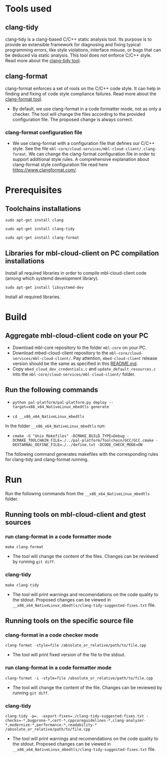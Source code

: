 # Tools used
## clang-tidy
clang-tidy is a clang-based C/C++ static analysis tool. Its purpose is to provide an extensible framework for diagnosing and fixing typical programming errors, like style violations, interface misuse, or bugs that can be deduced via static analysis. This tool does not enforce C/C++ style. Read more about the [clang-tidy tool][clang-tidy]. 
## clang-format
clang-format enforces a set of rools on the C/C++ code style. It can help in finding and fixing of code style compliance failures. Read more about the [clang-format tool][clang-format].
- By default, we use clang-format in a code formatter mode, not as only a checker. The tool will change the files according to the provided configuration file. The proposed change is always correct.
### clang-format configuration file
- We use clang-format with a configuration file that defines our C/C++ style. See the file `mbl-core/cloud-services/mbl-cloud-client/.clang-format`. We can change the clang-format configuration file in order to support additional style rules. A comprehensive explanation about clang-format style configuration file read here https://www.clangformat.com/. 


# Prerequisites
## Toolchains installations
`sudo apt-get install clang`

`sudo apt-get install clang-tidy`

`sudo apt-get install clang-format`

## Libraries for mbl-cloud-client on PC compilation installations
Install all required libraries in order to compile mbl-cloud-client code (among which systemd development library).

`sudo apt-get install libsystemd-dev`

Install all required libraries. 


# Build
## Aggregate mbl-cloud-client code on your PC
- Download mbl-core repository to the folder `mbl-core` on your PC. 
- Download mbed-cloud-client repository to the `mbl-core/cloud-services/mbl-cloud-client/`. Pay attention, `mbed-cloud-client` release version should be the same as specified in this [README.md][mbl-cloud-client-README.md].
- Copy `mbed_cloud_dev_credentials.c` and `update_default_resources.c` into the `mbl-core/cloud-services/mbl-cloud-client/` folder.

## Run the following commands 
- `python pal-platform/pal-platform.py deploy --target=x86_x64_NativeLinux_mbedtls generate`

- `cd __x86_x64_NativeLinux_mbedtls`

In the folder `__x86_x64_NativeLinux_mbedtls` run:

- `cmake -G "Unix Makefiles" -DCMAKE_BUILD_TYPE=Debug -DCMAKE_TOOLCHAIN_FILE=./../pal-platform/Toolchain/GCC/GCC.cmake -DEXTARNAL_DEFINE_FILE=./../define.txt -DCODE_CHECK_MODE=ON`

The following command generates makefiles with the corresponding rules for clang-tidy and clang-format running.


# Run
Run the following commands from the `__x86_x64_NativeLinux_mbedtls` folder.

## Running tools on mbl-cloud-client and gtest sources
### run clang-format in a code formatter mode
`make clang-format`
- The tool will change the content of the files. Changes can be reviewed by running `git diff`.
### clang-tidy
`make clang-tidy`
- The tool will print warnings and recomendations on the code quality to the stdout. Proposed changes can be viewed in `__x86_x64_NativeLinux_mbedtls/clang-tidy-suggested-fixes.txt` file.

## Running tools on the specific source file
### clang-format in a code checker mode
`clang-format -style=file /absolute_or_relative/path/to/file.cpp`
- The tool will print fixed version of the file to the stdout.
### run clang-format in a code formatter mode
`clang-format -i -style=file /absolute_or_relative/path/to/file.cpp`
- The tool will change the content of the file. Changes can be reviewed by running `git diff`.
### clang-tidy
`clang-tidy -p=. -export-fixes=./clang-tidy-suggested-fixes.txt -checks=-*,bugprone-*,cert-*,cppcoreguidelines-*,clang-analyzer-*,modernize-*,performance-*,readability-* /absolute_or_relative/path/to/file.cpp`
- The tool will print warnings and recomendations on the code quality to the stdout. Proposed changes can be viewed in `__x86_x64_NativeLinux_mbedtls/clang-tidy-suggested-fixes.txt` file.


[mbl-cloud-client-README.md]: https://github.com/ARMmbed/mbl-core/blob/mbl-core-preq331/cloud-services/mbl-cloud-client/README.md
[clang-tidy]: http://releases.llvm.org/7.0.0/tools/clang/tools/extra/docs/clang-tidy/index.html
[clang-format]: https://clang.llvm.org/docs/ClangFormat.html

